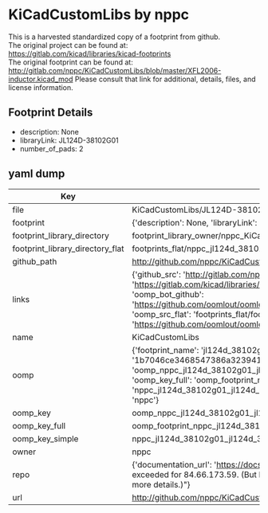 # KiCadCustomLibs by nppc  
This is a harvested standardized copy of a footprint from github.  
The original project can be found at:  
https://gitlab.com/kicad/libraries/kicad-footprints  
The original footprint can be found at:
http://gitlab.com/nppc/KiCadCustomLibs/blob/master/XFL2006-inductor.kicad_mod
Please consult that link for additional, details, files, and license information.  
## Footprint Details
* description: None  
* libraryLink: JL124D-38102G01  
* number_of_pads: 2  
## yaml dump  
| Key | Value |  
| --- | --- |  
| file | KiCadCustomLibs/JL124D-38102G01.kicad_mod |  
| footprint | {'description': None, 'libraryLink': 'JL124D-38102G01', 'number_of_pads': 2} |  
| footprint_library_directory | footprint_library_owner/nppc_KiCadCustomLibs |  
| footprint_library_directory_flat | footprints_flat/nppc_jl124d_38102g01_jl124d_38102g01/working |  
| github_path | http://github.com/nppc/KiCadCustomLibs/blob/master/JL124D-38102G01.kicad_mod |  
| links | {'github_src': 'http://gitlab.com/nppc/KiCadCustomLibs/blob/master/XFL2006-inductor.kicad_mod', 'github_src_repo': 'https://gitlab.com/kicad/libraries/kicad-footprints', 'oomp_bot': 'footprints/nppc_jl124d_38102g01_jl124d_38102g01/working', 'oomp_bot_github': 'https://github.com/oomlout/oomlout_oomp_footprint_bot/tree/main/footprints/nppc_jl124d_38102g01_jl124d_38102g01/working', 'oomp_src_flat': 'footprints_flat/footprints_flat/nppc_jl124d_38102g01_jl124d_38102g01/working', 'oomp_src_flat_github': 'https://github.com/oomlout/oomlout_oomp_footprint_src/tree/main/footprints_flat/nppc_jl124d_38102g01_jl124d_38102g01/working'} |  
| name | KiCadCustomLibs |  
| oomp | {'footprint_name': 'jl124d_38102g01', 'library_name': 'jl124d_38102g01_kicad_mod', 'md5': '1b7046ce3468547386a3239417674403', 'md5_10': '1b7046ce34', 'md5_5': '1b704', 'md5_6': '1b7046', 'oomp_key': 'oomp_nppc_jl124d_38102g01_jl124d_38102g01', 'oomp_key_extra': 'oomp_footprint_nppc_jl124d_38102g01_jl124d_38102g01', 'oomp_key_full': 'oomp_footprint_nppc_jl124d_38102g01_jl124d_38102g01_1b7046', 'oomp_key_simple': 'nppc_jl124d_38102g01_jl124d_38102g01', 'original_filename': 'KiCadCustomLibs/JL124D-38102G01.kicad_mod', 'owner_name': 'nppc'} |  
| oomp_key | oomp_nppc_jl124d_38102g01_jl124d_38102g01 |  
| oomp_key_full | oomp_footprint_nppc_jl124d_38102g01_jl124d_38102g01 |  
| oomp_key_simple | nppc_jl124d_38102g01_jl124d_38102g01 |  
| owner | nppc |  
| repo | {'documentation_url': 'https://docs.github.com/rest/overview/resources-in-the-rest-api#rate-limiting', 'message': "API rate limit exceeded for 84.66.173.59. (But here's the good news: Authenticated requests get a higher rate limit. Check out the documentation for more details.)"} |  
| url | http://github.com/nppc/KiCadCustomLibs |  

